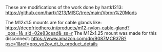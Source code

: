 These are modifications of the work done by hartk1213: https://github.com/hartk1213/MISC/tree/main/Voron%20Mods

The M12x1.5 mounts are for cable glands like: https://deepfriedhero.in/products/m12-nylon-cable-gland?_pos=1&_sid=02e83cead&_ss=r
The M12x1.25 mount was made for this disconnect: https://www.amazon.com/dp/B087MCR37B?psc=1&ref=ppx_yo2ov_dt_b_product_details